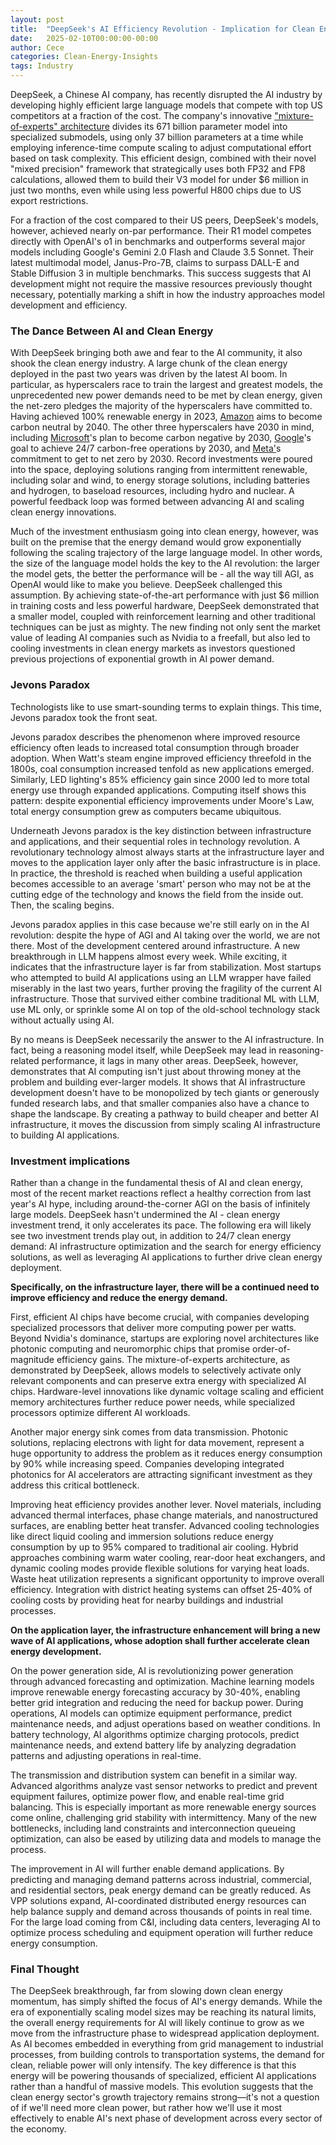 ```yaml
---
layout: post
title:  "DeepSeek's AI Efficiency Revolution - Implication for Clean Energy"
date:   2025-02-10T00:00:00-00:00
author: Cece
categories: Clean-Energy-Insights
tags: Industry
---
```


DeepSeek, a Chinese AI company, has recently disrupted the AI industry by developing highly efficient large language models that compete with top US competitors at a fraction of the cost. The company's innovative ["mixture-of-experts" architecture](https://github.com/deepseek-ai/DeepSeek-V3) divides its 671 billion parameter model into specialized submodels, using only 37 billion parameters at a time while employing inference-time compute scaling to adjust computational effort based on task complexity. This efficient design, combined with their novel "mixed precision" framework that strategically uses both FP32 and FP8 calculations, allowed them to build their V3 model for under $6 million in just two months, even while using less powerful H800 chips due to US export restrictions.

For a fraction of the cost compared to their US peers, DeepSeek's models, however, achieved nearly on-par performance. Their R1 model competes directly with OpenAI's o1 in benchmarks and outperforms several major models including Google's Gemini 2.0 Flash and Claude 3.5 Sonnet. Their latest multimodal model, Janus-Pro-7B, claims to surpass DALL-E and Stable Diffusion 3 in multiple benchmarks. This success suggests that AI development might not require the massive resources previously thought necessary, potentially marking a shift in how the industry approaches model development and efficiency.

### **The Dance Between AI and Clean Energy**

With DeepSeek bringing both awe and fear to the AI community, it also shook the clean energy industry. A large chunk of the clean energy deployed in the past two years was driven by the latest AI boom. In particular, as hyperscalers race to train the largest and greatest models, the unprecedented new power demands need to be met by clean energy, given the net-zero pledges the majority of the hyperscalers have committed to. Having achieved 100% renewable energy in 2023, [Amazon](https://sustainability.aboutamazon.com/climate-solutions/carbon-free-energy) aims to become carbon neutral by 2040. The other three hyperscalers have 2030 in mind, including [Microsoft](https://blogs.microsoft.com/blog/2020/01/16/microsoft-will-be-carbon-negative-by-2030/)'s plan to become carbon negative by 2030, [Google](https://sustainability.google/operating-sustainably/net-zero-carbon/)'s goal to achieve 24/7 carbon-free operations by 2030, and [Meta'](https://sustainability.atmeta.com/climate/)s commitment to get to net zero by 2030. Record investments were poured into the space, deploying solutions ranging from intermittent renewable, including solar and wind, to energy storage solutions, including batteries and hydrogen, to baseload resources, including hydro and nuclear. A powerful feedback loop was formed between advancing AI and scaling clean energy innovations.

Much of the investment enthusiasm going into clean energy, however, was built on the premise that the energy demand would grow exponentially following the scaling trajectory of the large language model. In other words, the size of the language model holds the key to the AI revolution: the larger the model gets, the better the performance will be - all the way till AGI, as OpenAI would like to make you believe. DeepSeek challenged this assumption. By achieving state-of-the-art performance with just $6 million in training costs and less powerful hardware, DeepSeek demonstrated that a smaller model, coupled with reinforcement learning and other traditional techniques can be just as mighty. The new finding not only sent the market value of leading AI companies such as Nvidia to a freefall, but also led to cooling investments in clean energy markets as investors questioned previous projections of exponential growth in AI power demand.

### **Jevons Paradox**

Technologists like to use smart-sounding terms to explain things. This time, Jevons paradox took the front seat.

Jevons paradox describes the phenomenon where improved resource efficiency often leads to increased total consumption through broader adoption. When Watt's steam engine improved efficiency threefold in the 1800s, coal consumption increased tenfold as new applications emerged. Similarly, LED lighting's 85% efficiency gain since 2000 led to more total energy use through expanded applications. Computing itself shows this pattern: despite exponential efficiency improvements under Moore's Law, total energy consumption grew as computers became ubiquitous.

Underneath Jevons paradox is the key distinction between infrastructure and applications, and their sequential roles in technology revolution. A revolutionary technology almost always starts at the infrastructure layer and moves to the application layer only after the basic infrastructure is in place. In practice, the threshold is reached when building a useful application becomes accessible to an average 'smart' person who may not be at the cutting edge of the technology and knows the field from the inside out. Then, the scaling begins.

Jevons paradox applies in this case because we're still early on in the AI revolution: despite the hype of AGI and AI taking over the world, we are not there. Most of the development centered around infrastructure. A new breakthrough in LLM happens almost every week. While exciting, it indicates that the infrastructure layer is far from stabilization. Most startups who attempted to build AI applications using an LLM wrapper have failed miserably in the last two years, further proving the fragility of the current AI infrastructure. Those that survived either combine traditional ML with LLM, use ML only, or sprinkle some AI on top of the old-school technology stack without actually using AI.

By no means is DeepSeek necessarily the answer to the AI infrastructure. In fact, being a reasoning model itself, while DeepSeek may lead in reasoning-related performance, it lags in many other areas. DeepSeek, however, demonstrates that AI computing isn't just about throwing money at the problem and building ever-larger models. It shows that AI infrastructure development doesn't have to be monopolized by tech giants or generously funded research labs, and that smaller companies also have a chance to shape the landscape. By creating a pathway to build cheaper and better AI infrastructure, it moves the discussion from simply scaling AI infrastructure to building AI applications.

### **Investment implications**

Rather than a change in the fundamental thesis of AI and clean energy, most of the recent market reactions reflect a healthy correction from last year's AI hype, including around-the-corner AGI on the basis of infinitely large models. DeepSeek hasn't undermined the AI - clean energy investment trend, it only accelerates its pace. The following era will likely see two investment trends play out, in addition to 24/7 clean energy demand: AI infrastructure optimization and the search for energy efficiency solutions, as well as leveraging AI applications to further drive clean energy deployment. 

**Specifically, on the infrastructure layer, there will be a continued need to improve efficiency and reduce the energy demand.**

First, efficient AI chips have become crucial, with companies developing specialized processors that deliver more computing power per watts. Beyond Nvidia's dominance, startups are exploring novel architectures like photonic computing and neuromorphic chips that promise order-of-magnitude efficiency gains. The mixture-of-experts architecture, as demonstrated by DeepSeek, allows models to selectively activate only relevant components and can preserve extra energy with specialized AI chips. Hardware-level innovations like dynamic voltage scaling and efficient memory architectures further reduce power needs, while specialized processors optimize different AI workloads.

Another major energy sink comes from data transmission. Photonic solutions, replacing electrons with light for data movement, represent a huge opportunity to address the problem as it reduces energy consumption by 90% while increasing speed. Companies developing integrated photonics for AI accelerators are attracting significant investment as they address this critical bottleneck.

Improving heat efficiency provides another lever. Novel materials, including advanced thermal interfaces, phase change materials, and nanostructured surfaces, are enabling better heat transfer. Advanced cooling technologies like direct liquid cooling and immersion solutions reduce energy consumption by up to 95% compared to traditional air cooling. Hybrid approaches combining warm water cooling, rear-door heat exchangers, and dynamic cooling modes provide flexible solutions for varying heat loads. Waste heat utilization represents a significant opportunity to improve overall efficiency. Integration with district heating systems can offset 25-40% of cooling costs by providing heat for nearby buildings and industrial processes.

**On the application layer, the infrastructure enhancement will bring a new wave of AI applications, whose adoption shall further accelerate clean energy development.**

On the power generation side, AI is revolutionizing power generation through advanced forecasting and optimization. Machine learning models improve renewable energy forecasting accuracy by 30-40%, enabling better grid integration and reducing the need for backup power. During operations, AI models can optimize equipment performance, predict maintenance needs, and adjust operations based on weather conditions. In battery technology, AI algorithms optimize charging protocols, predict maintenance needs, and extend battery life by analyzing degradation patterns and adjusting operations in real-time.

The transmission and distribution system can benefit in a similar way. Advanced algorithms analyze vast sensor networks to predict and prevent equipment failures, optimize power flow, and enable real-time grid balancing. This is especially important as more renewable energy sources come online, challenging grid stability with intermittency. Many of the new bottlenecks, including land constraints and interconnection queueing optimization, can also be eased by utilizing data and models to manage the process.

The improvement in AI will further enable demand applications. By predicting and managing demand patterns across industrial, commercial, and residential sectors, peak energy demand can be greatly reduced. As VPP solutions expand, AI-coordinated distributed energy resources can help balance supply and demand across thousands of points in real time. For the large load coming from C&I, including data centers, leveraging AI to optimize process scheduling and equipment operation will further reduce energy consumption.

### **Final Thought**

The DeepSeek breakthrough, far from slowing down clean energy momentum, has simply shifted the focus of AI's energy demands. While the era of exponentially scaling model sizes may be reaching its natural limits, the overall energy requirements for AI will likely continue to grow as we move from the infrastructure phase to widespread application deployment. As AI becomes embedded in everything from grid management to industrial processes, from building controls to transportation systems, the demand for clean, reliable power will only intensify. The key difference is that this energy will be powering thousands of specialized, efficient AI applications rather than a handful of massive models. This evolution suggests that the clean energy sector's growth trajectory remains strong—it's not a question of if we'll need more clean power, but rather how we'll use it most effectively to enable AI's next phase of development across every sector of the economy.